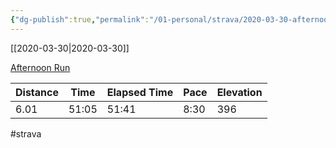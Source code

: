 ```yaml
---
{"dg-publish":true,"permalink":"/01-personal/strava/2020-03-30-afternoon-run/"}
---
```



[[2020-03-30\|2020-03-30]]

[Afternoon Run](https://www.strava.com/activities/3236574908)

| Distance | Time  | Elapsed Time | Pace | Elevation |
| -------- | ----- | ------------ | ---- | --------- |
| 6.01     | 51:05 | 51:41        | 8:30 | 396       |




#strava
